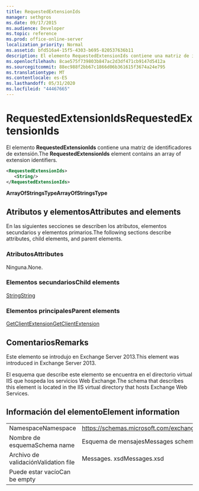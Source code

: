```yaml
---
title: RequestedExtensionIds
manager: sethgros
ms.date: 09/17/2015
ms.audience: Developer
ms.topic: reference
ms.prod: office-online-server
localization_priority: Normal
ms.assetid: bfd516a4-15f5-4303-b695-820537636b11
description: El elemento RequestedExtensionIds contiene una matriz de identificadores de extensión.
ms.openlocfilehash: 8cae575f739803b847ac2d3df471cb9147d5412a
ms.sourcegitcommit: 88ec988f2bb67c1866d06b361615f3674a24e795
ms.translationtype: MT
ms.contentlocale: es-ES
ms.lasthandoff: 05/31/2020
ms.locfileid: "44467665"
---
```

# <a name="requestedextensionids"></a><span data-ttu-id="abe47-103">RequestedExtensionIds</span><span class="sxs-lookup"><span data-stu-id="abe47-103">RequestedExtensionIds</span></span>

<span data-ttu-id="abe47-104">El elemento **RequestedExtensionIds** contiene una matriz de identificadores de extensión.</span><span class="sxs-lookup"><span data-stu-id="abe47-104">The **RequestedExtensionIds** element contains an array of extension identifiers.</span></span> 
  
```XML
<RequestedExtensionIds>
   <String/>
</RequestedExtensionIds>
```

 <span data-ttu-id="abe47-105">**ArrayOfStringsType**</span><span class="sxs-lookup"><span data-stu-id="abe47-105">**ArrayOfStringsType**</span></span>
## <a name="attributes-and-elements"></a><span data-ttu-id="abe47-106">Atributos y elementos</span><span class="sxs-lookup"><span data-stu-id="abe47-106">Attributes and elements</span></span>

<span data-ttu-id="abe47-107">En las siguientes secciones se describen los atributos, elementos secundarios y elementos primarios.</span><span class="sxs-lookup"><span data-stu-id="abe47-107">The following sections describe attributes, child elements, and parent elements.</span></span>
  
### <a name="attributes"></a><span data-ttu-id="abe47-108">Atributos</span><span class="sxs-lookup"><span data-stu-id="abe47-108">Attributes</span></span>

<span data-ttu-id="abe47-109">Ninguna.</span><span class="sxs-lookup"><span data-stu-id="abe47-109">None.</span></span>
  
### <a name="child-elements"></a><span data-ttu-id="abe47-110">Elementos secundarios</span><span class="sxs-lookup"><span data-stu-id="abe47-110">Child elements</span></span>

[<span data-ttu-id="abe47-111">String</span><span class="sxs-lookup"><span data-stu-id="abe47-111">String</span></span>](string.md)
  
### <a name="parent-elements"></a><span data-ttu-id="abe47-112">Elementos principales</span><span class="sxs-lookup"><span data-stu-id="abe47-112">Parent elements</span></span>

[<span data-ttu-id="abe47-113">GetClientExtension</span><span class="sxs-lookup"><span data-stu-id="abe47-113">GetClientExtension</span></span>](getclientextension.md)
  
## <a name="remarks"></a><span data-ttu-id="abe47-114">Comentarios</span><span class="sxs-lookup"><span data-stu-id="abe47-114">Remarks</span></span>

<span data-ttu-id="abe47-115">Este elemento se introdujo en Exchange Server 2013.</span><span class="sxs-lookup"><span data-stu-id="abe47-115">This element was introduced in Exchange Server 2013.</span></span>
  
<span data-ttu-id="abe47-116">El esquema que describe este elemento se encuentra en el directorio virtual IIS que hospeda los servicios Web Exchange.</span><span class="sxs-lookup"><span data-stu-id="abe47-116">The schema that describes this element is located in the IIS virtual directory that hosts Exchange Web Services.</span></span>
  
## <a name="element-information"></a><span data-ttu-id="abe47-117">Información del elemento</span><span class="sxs-lookup"><span data-stu-id="abe47-117">Element information</span></span>

|||
|:-----|:-----|
|<span data-ttu-id="abe47-118">Namespace</span><span class="sxs-lookup"><span data-stu-id="abe47-118">Namespace</span></span>  <br/> |https://schemas.microsoft.com/exchange/services/2006/messages  <br/> |
|<span data-ttu-id="abe47-119">Nombre de esquema</span><span class="sxs-lookup"><span data-stu-id="abe47-119">Schema name</span></span>  <br/> |<span data-ttu-id="abe47-120">Esquema de mensajes</span><span class="sxs-lookup"><span data-stu-id="abe47-120">Messages schema</span></span>  <br/> |
|<span data-ttu-id="abe47-121">Archivo de validación</span><span class="sxs-lookup"><span data-stu-id="abe47-121">Validation file</span></span>  <br/> |<span data-ttu-id="abe47-122">Messages. xsd</span><span class="sxs-lookup"><span data-stu-id="abe47-122">Messages.xsd</span></span>  <br/> |
|<span data-ttu-id="abe47-123">Puede estar vacío</span><span class="sxs-lookup"><span data-stu-id="abe47-123">Can be empty</span></span>  <br/> ||
   

